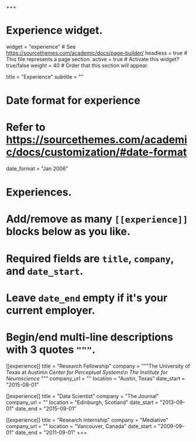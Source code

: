 +++
# Experience widget.
widget = "experience"  # See https://sourcethemes.com/academic/docs/page-builder/
headless = true  # This file represents a page section.
active = true  # Activate this widget? true/false
weight = 40  # Order that this section will appear.

title = "Experience"
subtitle = ""

# Date format for experience
#   Refer to https://sourcethemes.com/academic/docs/customization/#date-format
date_format = "Jan 2006"

# Experiences.
#   Add/remove as many `[[experience]]` blocks below as you like.
#   Required fields are `title`, `company`, and `date_start`.
#   Leave `date_end` empty if it's your current employer.
#   Begin/end multi-line descriptions with 3 quotes `"""`.
[[experience]]
  title = "Research Fellowship"
  company = """The University of Texas at Austin\n
*Center for Perceptual Systems*\n 
*The Institute for Neuroscience*
"""
  company_url = ""
  location = "Austin, Texas"
  date_start = "2015-08-01"

[[experience]]
  title = "Data Scientist"
  company = "The Journal"
  company_url = ""
  location = "Edinburgh, Scotland"
  date_start = "2013-09-01"
  date_end   = "2015-09-01"

[[experience]]
  title = "Research Internship"
  company = "Mediative"
  company_url = ""
  location = "Vancouver, Canada"
  date_start = "2009-09-01"
  date_end   = "2011-09-01"
+++
